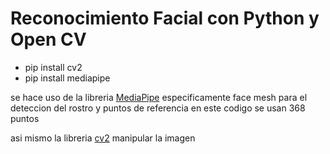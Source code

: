 # Reconocimiento Facial con Python y Open CV

  - pip install cv2
  - pip install mediapipe
 
 se hace uso de la libreria [MediaPipe](https://google.github.io/mediapipe/) especificamente face mesh 
 para el deteccion del rostro y puntos de referencia en este codigo se usan 368 puntos
 
 asi mismo la libreria [cv2](https://pypi.org/project/opencv-python/) manipular la imagen   
